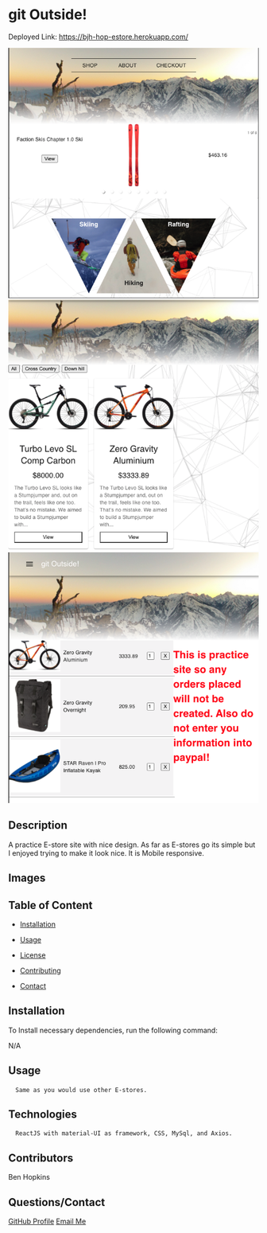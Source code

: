 
  # git Outside!

  Deployed Link: https://bjh-hop-estore.herokuapp.com/

  <img src="./1.png">

  <img src="./2.png">

  <img src="./3.png">

  

  ## Description

  A practice E-store site with nice design. As far as E-stores go its simple but I enjoyed trying to make it look nice. It is Mobile responsive.

  ## Images

  
  ## Table of Content

  * [Installation](#installation)

  * [Usage](#usage)

  * [License](#license)

  * [Contributing](#contributors)

  * [Contact](#questions/contact)

  ## Installation

  To Install necessary dependencies, run the following command:
  
  N/A

  ## Usage

      Same as you would use other E-stores.
  
  ## Technologies

      ReactJS with material-UI as framework, CSS, MySql, and Axios.

  ## Contributors

  Ben Hopkins

  ## Questions/Contact

  <a href="https://github.com/bh007183">GitHub Profile</a>
  <a href="mailto:bjhops17@gmail.com"> Email Me</a>
  
  



  
